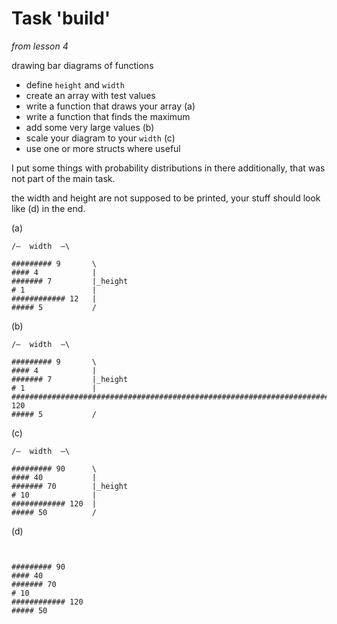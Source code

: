 # Task 'build'

*from lesson 4*

drawing bar diagrams of functions

- define `height` and `width`
- create an array with test values
- write a function that draws your array (a)
- write a function that finds the maximum
- add some very large values (b)
- scale your diagram to your `width` (c)
- use one or more structs where useful

I put some things with probability distributions
in there additionally, that was not part of the main task.

the width and height are not supposed to be printed,
your stuff should look like (d) in the end.

(a)
```
/–  width  –\

######### 9       \
#### 4            |
####### 7         |_height
# 1               |
############ 12   |
##### 5           /
```
(b)
```
/–  width  –\

######### 9       \
#### 4            |
####### 7         |_height
# 1               |
####################################################################################################################### 120
##### 5           /
```
(c)
```
/–  width  –\

######### 90      \
#### 40           |
####### 70        |_height
# 10              |
############ 120  |
##### 50          /
```
(d)
```


######### 90
#### 40
####### 70
# 10
############ 120
##### 50
```

